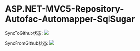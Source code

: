 # ASP.NET-MVC5-Repository-Autofac-Automapper-SqlSugar

SyncToGithub状态:
[<img src="https://codeisbug.visualstudio.com/_apis/public/build/definitions/5b34ed04-94e6-4425-8530-18a8fbf68a2b/14/badge">](https://codeisbug.visualstudio.com/_apis/public/build/definitions/5b34ed04-94e6-4425-8530-18a8fbf68a2b/14/badge)

SyncFromGithub状态:
[<img src="https://codeisbug.visualstudio.com/_apis/public/build/definitions/5b34ed04-94e6-4425-8530-18a8fbf68a2b/15/badge">](https://codeisbug.visualstudio.com/_apis/public/build/definitions/5b34ed04-94e6-4425-8530-18a8fbf68a2b/15/badge)
